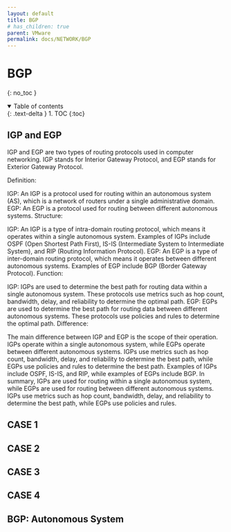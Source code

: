 ```yaml
---
layout: default
title: BGP
# has_children: true
parent: VMware
permalink: docs/NETWORK/BGP
---
```


# BGP

{: no_toc }

<details open markdown="block">  
  <summary>
    Table of contents
  </summary>
  {: .text-delta }
1. TOC  
{:toc}
</details>

## IGP and EGP

IGP and EGP are two types of routing protocols used in computer networking. IGP stands for Interior Gateway Protocol, and EGP stands for Exterior Gateway Protocol.

Definition:

IGP: An IGP is a protocol used for routing within an autonomous system (AS), which is a network of routers under a single administrative domain.
EGP: An EGP is a protocol used for routing between different autonomous systems.
Structure:

IGP: An IGP is a type of intra-domain routing protocol, which means it operates within a single autonomous system. Examples of IGPs include OSPF (Open Shortest Path First), IS-IS (Intermediate System to Intermediate System), and RIP (Routing Information Protocol).
EGP: An EGP is a type of inter-domain routing protocol, which means it operates between different autonomous systems. Examples of EGP include BGP (Border Gateway Protocol).
Function:

IGP: IGPs are used to determine the best path for routing data within a single autonomous system. These protocols use metrics such as hop count, bandwidth, delay, and reliability to determine the optimal path.
EGP: EGPs are used to determine the best path for routing data between different autonomous systems. These protocols use policies and rules to determine the optimal path.
Difference:

The main difference between IGP and EGP is the scope of their operation. IGPs operate within a single autonomous system, while EGPs operate between different autonomous systems.
IGPs use metrics such as hop count, bandwidth, delay, and reliability to determine the best path, while EGPs use policies and rules to determine the best path.
Examples of IGPs include OSPF, IS-IS, and RIP, while examples of EGPs include BGP.
In summary, IGPs are used for routing within a single autonomous system, while EGPs are used for routing between different autonomous systems. IGPs use metrics such as hop count, bandwidth, delay, and reliability to determine the best path, while EGPs use policies and rules.

## CASE 1  

## CASE 2  

## CASE 3

## CASE 4  

## BGP: Autonomous System


